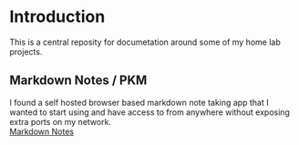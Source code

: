 # Introduction
This is a central reposity for documetation around some of my home lab projects.

## Markdown Notes / PKM
I found a self hosted browser based markdown note taking app that I wanted to start using and have access to from anywhere without exposing extra ports on my network.   
[Markdown Notes](https://github.com/Dzzs/Projects/blob/main/Markdown%20Notes.md)
